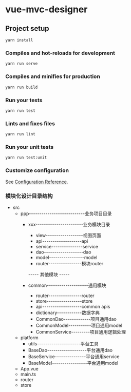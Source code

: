 # vue-mvc-designer

## Project setup
```
yarn install
```

### Compiles and hot-reloads for development
```
yarn run serve
```

### Compiles and minifies for production
```
yarn run build
```

### Run your tests
```
yarn run test
```

### Lints and fixes files
```
yarn run lint
```

### Run your unit tests
```
yarn run test:unit
```

### Customize configuration
See [Configuration Reference](https://cli.vuejs.org/config/).

### 模块化设计目录结构
+ src
	+ ppp---------------------------业务项目目录
		+ xxx-----------------------业务模块目录
			+ view------------------视图页面
			+ api-------------------api
			+ service---------------service
			+ dao-------------------dao
			+ model-----------------model
			- router----------------模块router

			----- 其他模块 -----

		+ common--------------------通用模块
			+ router----------------router
			+ store-----------------store
			+ api-------------------common apis
			+ dictionary------------数据字典
			- CommonDao-------------项目通用dao
			- CommonModel-----------项目通用model
			- CommonService---------项目通用逻辑处理
	+ platform
		- utils---------------------平台工具
		- BaseDao-------------------平台通用dao
		- BaseService---------------平台通用service
		- BaseModel-----------------平台通用model
	- App.vue
	- main.ts
	- router
	- store

